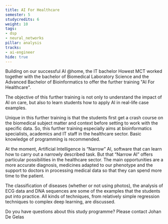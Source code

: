 ```yaml
---
title: AI For Healthcare
semester: 5
studycredits: 6
weight: 10
tags:
- dsp
- neural_networks
pillar: analysis
tracks:
- ai-engineer
hide: true
---
```

Building on our successful AI @home, the IT bachelor Howest MCT worked together with the bachelor of Biomedical Laboratory Science and the Advanced Bachelor of Bioinformatics to offer the further training "AI For Healthcare".

The objective of this further training is not only to understand the impact of AI on care, but also to learn students how to apply AI in real-life case examples.

Unique in this further training is that the students first get a crash course on the biomedical subject matter and context before setting to work with the specific data. So, this further training especially aims at bioinformatics specialists, academics and IT staff in the healthcare sector. Basic knowledge of programming is recommended.

At the moment, Artificial Intelligence is “Narrow” AI, software that can learn  how to carry out a narrowly described task. But that “Narrow AI” offers particular possibilities in the healthcare sector. The main opportunities are a more accurate diagnosis, medicines adapted to our phenotype and the support to doctors in processing medical data so that they can spend more time to the patient.

The classification of diseases (whether or not using photos), the analysis of ECG data and DNA sequences are some of the examples that the students put into practice. All kinds of techniques, from relatively simple regression techniques to complex deep learning, are discussed.

Do you have questions about this study programme? 
Please contact Johan De Gelas